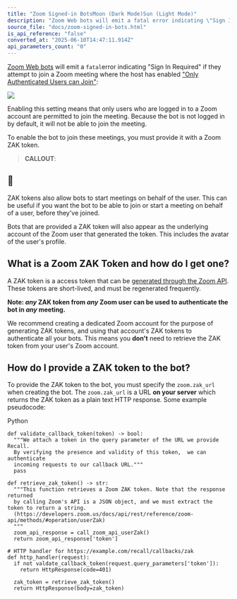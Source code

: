 ```yaml
---
title: "Zoom Signed-in BotsMoon (Dark Mode)Sun (Light Mode)"
description: "Zoom Web bots will emit a fatal error indicating \"Sign In Required\" if they attempt to join a Zoom meeting where the host has enabled \"Only Authenticated Users can Join\" : Enabling this setting means that only users who are logged in to a Zoom account are permitted to join the meeting. Because the b..."
source_file: "docs/zoom-signed-in-bots.html"
is_api_reference: "false"
converted_at: "2025-06-10T14:47:11.914Z"
api_parameters_count: "0"
---
```

[Zoom Web bots](https://recallai.readme.io/reference/zoom#zoom-web) will emit a `fatal`error indicating "Sign In Required" if they attempt to join a Zoom meeting where the host has enabled ["Only Authenticated Users can Join"](https://support.zoom.com/hc/en/article?id=zm_kb&sysparm_article=KB0063837):

![](https://files.readme.io/5df8b2a031760d2b49997b5de87ef585f013fa27f7a4b20a0e0c62ffb63f631a-CleanShot_2025-01-16_at_08.52.54.png)

Enabling this setting means that only users who are logged in to a Zoom account are permitted to join the meeting. Because the bot is not logged in by default, it will not be able to join the meeting.

To enable the bot to join these meetings, you must provide it with a Zoom ZAK token.

> **CALLOUT**:

## 📘

ZAK tokens also allow bots to start meetings on behalf of the user. This can be useful if you want the bot to be able to join or start a meeting on behalf of a user, before they've joined.

Bots that are provided a ZAK token will also appear as the underlying account of the Zoom user that generated the token. This includes the avatar of the user's profile.

## What is a Zoom ZAK Token and how do I get one?

[](#what-is-a-zoom-zak-token-and-how-do-i-get-one)

A ZAK token is a access token that can be [generated through the Zoom API](https://developers.zoom.us/docs/meeting-sdk/auth/#start-meetings-and-webinars-with-a-zoom-users-zak-token). These tokens are short-lived, and must be regenerated frequently.

**Note: *any* ZAK token from *any* Zoom user can be used to authenticate the bot in *any* meeting.**

We recommend creating a dedicated Zoom account for the purpose of generating ZAK tokens, and using that account's ZAK tokens to authenticate all your bots. This means you **don't** need to retrieve the ZAK token from your user's Zoom account.

## How do I provide a ZAK token to the bot?

[](#how-do-i-provide-a-zak-token-to-the-bot)

To provide the ZAK token to the bot, you must specify the `zoom.zak_url` when creating the bot. The `zoom.zak_url` is a URL **on your server** which returns the ZAK token as a plain text HTTP response. Some example pseudocode:

Python

```
def validate_callback_token(token) -> bool:
  """We attach a token in the query parameter of the URL we provide Recall.
  By verifying the presence and validity of this token,  we can authenticate
  incoming requests to our callback URL."""
  pass

def retrieve_zak_token() -> str:
  """This function retrieves a Zoom ZAK token. Note that the response returned
  by calling Zoom's API is a JSON object, and we must extract the token to return a string.
  (https://developers.zoom.us/docs/api/rest/reference/zoom-api/methods/#operation/userZak)
  """
  zoom_api_response = call_zoom_api_userZak()
  return zoom_api_response['token']

# HTTP handler for https://example.com/recall/callbacks/zak
def http_handler(request):
  if not valdate_callback_token(request.query_parameters['token']):
    return HttpResponse(code=401)

  zak_token = retrieve_zak_token()
  return HttpResponse(body=zak_token)



```
